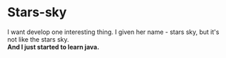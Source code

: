# Stars-sky
I want develop one interesting thing. I given her name - stars sky, but it's not like the stars sky.
<br><b>And I just started to learn java.</b>
<br>
